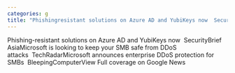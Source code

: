 ```yaml
---
categories: g
title: "Phishingresistant solutions on Azure AD and YubiKeys now  SecurityBrief Asia"
---
```

Phishing-resistant solutions on Azure AD and YubiKeys now&nbsp;&nbsp;SecurityBrief AsiaMicrosoft is looking to keep your SMB safe from DDoS attacks&nbsp;&nbsp;TechRadarMicrosoft announces enterprise DDoS protection for SMBs&nbsp;&nbsp;BleepingComputerView Full coverage on Google News